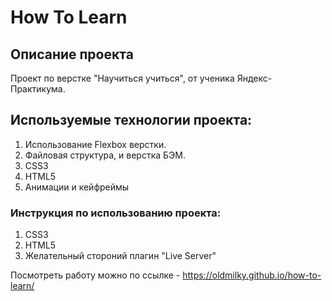 # How To Learn
## Описание проекта
Проект по верстке "Научиться учиться", от ученика Яндекс-Практикума.
## Используемые технологии проекта:
1. Использование Flexbox верстки.
2. Файловая структура, и верстка БЭМ.
3. CSS3
4. HTML5
5. Анимации и кейфреймы

### Инструкция по использованию проекта:
1. CSS3
2. HTML5
3. Желательный стороний плагин "Live Server"

Посмотреть работу можно по ссылке - https://oldmilky.github.io/how-to-learn/
